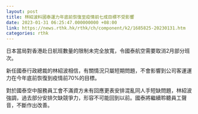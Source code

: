 ```yaml
---
layout: post
title: 林紹波料國泰運力年底前恢復至疫情前七成目標不受影響
date: 2023-01-31 06:25:47.000000000 +08:00
link: https://news.rthk.hk/rthk/ch/component/k2/1685825-20230131.htm
categories: rthk
---
```


日本當局對香港赴日航班數量的限制未完全放寬，令國泰航空需要取消2月部分班次。

新任國泰行政總裁的林紹波相信，有關情況只屬短期問題，不會影響到公司客運運力在今年底前恢復到疫情前70%的目標。

對於國泰空中服務員工會不滿資方未有回應更表安排混亂同人手短缺問題，林紹波強調，過去部分安排欠缺競爭力，形容不可能回到以前。國泰將繼續聆聽員工聲音，不斷作出改善。
